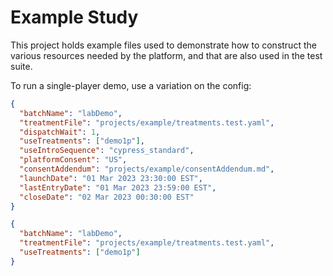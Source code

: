 # Example Study

This project holds example files used to demonstrate how to construct the various resources needed by the platform, and that are also used in the test suite.

To run a single-player demo, use a variation on the config:

```json
{
  "batchName": "labDemo",
  "treatmentFile": "projects/example/treatments.test.yaml",
  "dispatchWait": 1,
  "useTreatments": ["demo1p"],
  "useIntroSequence": "cypress_standard",
  "platformConsent": "US",
  "consentAddendum": "projects/example/consentAddendum.md",
  "launchDate": "01 Mar 2023 23:30:00 EST",
  "lastEntryDate": "01 Mar 2023 23:59:00 EST",
  "closeDate": "02 Mar 2023 00:30:00 EST"
}
```

```json
{
  "batchName": "labDemo",
  "treatmentFile": "projects/example/treatments.test.yaml",
  "useTreatments": ["demo1p"]
}
```
